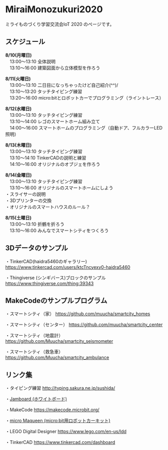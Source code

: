 # MiraiMonozukuri2020
ミライものづくり学習交流会IoT 2020 のページです。


## スケジュール

**8/10(月曜日)**  
　13:00～13:10 全体説明  
　13:10～16:00 建築図面から立体模型を作ろう  

**8/11(火曜日)**  
　13:00～13:10 二日目になっちゃったけど自己紹介(^^)/  
　13:10～13:20 タッチタイピング練習  
　13:20～16:00 micro:bitとロボットカーでプログラミング（ライントレース）  

**8/12(水曜日)**  
　13:00～13:10 タッチタイピング練習  
　13:10～14:00 レゴのスマートホーム組み立て  
　14:00～16:00 スマートホームのプログラミング（自動ドア、フルカラーLED照明）  

**8/13(木曜日)**  
　13:00～13:10 タッチタイピング練習  
　13:10～14:10 TinkerCADの説明と練習  
　14:10～16:00 オリジナルのオブジェを作ろう  

**8/14(金曜日)**  
　13:00～13:10 タッチタイピング練習  
　13:10～16:00 オリジナルのスマートホームにしよう  
    ・スライサーの説明  
    ・3Dプリンターの交換  
    ・オリジナルのスマートハウスのルール？  

**8/15(土曜日)**  
　13:00～13:10 折鶴を折ろう    
　13:10～16:00 みんなでスマートシティをつくろう  


## 3Dデータのサンプル

・TinkerCAD(haidra5460のギャラリー)
 https://www.tinkercad.com/users/ktcTncyexy0-haidra5460

・Thingiverse (シンギバース)ブロックのサンプル
 https://www.thingiverse.com/thing:39343
 

## MakeCodeのサンプルプログラム

・スマートシティ（家）
https://github.com/muucha/smartcity_homes

・スマートシティ（センター）
https://github.com/muucha/smartcity_center

・スマートシティ（地震計）
https://github.com/Muucha/smartcity_seismometer

・スマートシティ（救急車）
https://github.com/Muucha/smartcity_ambulance


## リンク集

・タイピング練習
 http://typing.sakura.ne.jp/sushida/

・[Jamboard (ホワイトボード)](https://jamboard.google.com/d/1jyDcFfQWpC7PTt6zrAg4JtMCOpiCWvaiwmTHu4tJ-ls/edit?usp=sharing)

・MakeCode
 https://makecode.microbit.org/
 
・[micro Maqueen (micro:bit用ロボットカーキット)](https://wiki.dfrobot.com/micro_Maqueen_for_micro_bit_SKU_ROB0148-E)

・LEGO Digital Designer
 https://www.lego.com/en-us/ldd

・TinkerCAD
 https://www.tinkercad.com/dashboard

